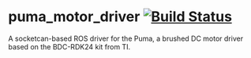 puma_motor_driver [![Build Status](https://travis-ci.org/clearpathrobotics/puma_motor_driver.svg?branch=master)](https://travis-ci.org/clearpathrobotics/puma_motor_driver)
=================

A socketcan-based ROS driver for the Puma, a brushed DC motor driver based on the BDC-RDK24 kit from TI.

